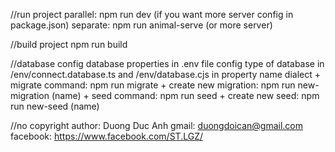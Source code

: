 //run project
    parallel: npm run dev (if you want more server config in package.json)
    separate: npm run animal-serve (or more server)

//build project
npm run build

//database
config database properties in .env file
config type of database in /env/connect.database.ts and /env/database.cjs in property name dialect
    + migrate command: npm run migrate
    + create new migration: npm run new-migration (name)
    + seed command: npm run seed
    + create new seed: npm run new-seed (name)

//no copyright
author: Duong Duc Anh
gmail: duongdoican@gmail.com
facebook: https://www.facebook.com/ST.LGZ/
